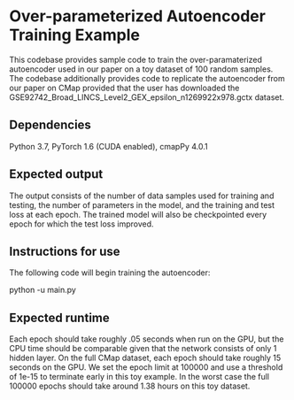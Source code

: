 # Over-parameterized Autoencoder Training Example

This codebase provides sample code to train the over-paramaterized autoencoder used in our paper on a toy dataset of 100 random samples.  The codebase additionally provides code to replicate the autoencoder from our paper on CMap provided that the user has downloaded the GSE92742_Broad_LINCS_Level2_GEX_epsilon_n1269922x978.gctx dataset.  

## Dependencies

Python 3.7, PyTorch 1.6 (CUDA enabled), cmapPy 4.0.1

## Expected output

The output consists of the number of data samples used for training and testing, the number of parameters in the model, and the training and test loss at each epoch.  The trained model will also be checkpointed every epoch for which the test loss improved.

## Instructions for use

The following code will begin training the autoencoder:

python -u main.py

## Expected runtime

Each epoch should take roughly .05 seconds when run on the GPU, but the CPU time should be comparable given that the network consists of only 1 hidden layer.  On the full CMap dataset, each epoch should take roughly 15 seconds on the GPU.  We set the epoch limit at 100000 and use a threshold of 1e-15 to terminate early in this toy example.  In the worst case the full 100000 epochs should take around 1.38 hours on this toy dataset. 
